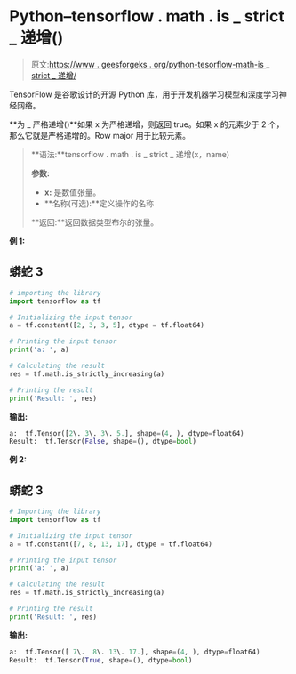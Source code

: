 # Python–tensorflow . math . is _ strict _ 递增()

> 原文:[https://www . geesforgeks . org/python-tesorflow-math-is _ strict _ 递增/](https://www.geeksforgeeks.org/python-tesorflow-math-is_strictly_increasing/)

TensorFlow 是谷歌设计的开源 Python 库，用于开发机器学习模型和深度学习神经网络。

**为 _ 严格递增()**如果 x 为严格递增，则返回 true。如果 x 的元素少于 2 个，那么它就是严格递增的。Row major 用于比较元素。

> **语法:**tensorflow . math . is _ strict _ 递增(x，name)
> 
> **参数:**
> 
> *   **x:** 是数值张量。
> *   **名称(可选):**定义操作的名称
> 
> **返回:**返回数据类型布尔的张量。

**例 1:**

## 蟒蛇 3

```py
# importing the library
import tensorflow as tf

# Initializing the input tensor
a = tf.constant([2, 3, 3, 5], dtype = tf.float64)

# Printing the input tensor
print('a: ', a)

# Calculating the result
res = tf.math.is_strictly_increasing(a)

# Printing the result
print('Result: ', res)
```

**输出:**

```py
a:  tf.Tensor([2\. 3\. 3\. 5.], shape=(4, ), dtype=float64)
Result:  tf.Tensor(False, shape=(), dtype=bool)
```

**例 2:**

## 蟒蛇 3

```py
# Importing the library
import tensorflow as tf

# Initializing the input tensor
a = tf.constant([7, 8, 13, 17], dtype = tf.float64)

# Printing the input tensor
print('a: ', a)

# Calculating the result
res = tf.math.is_strictly_increasing(a)

# Printing the result
print('Result: ', res)
```

**输出:**

```py
a:  tf.Tensor([ 7\.  8\. 13\. 17.], shape=(4, ), dtype=float64)
Result:  tf.Tensor(True, shape=(), dtype=bool)
```